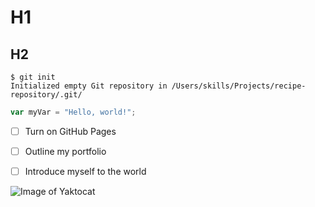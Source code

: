 # H1
## H2

```
$ git init
Initialized empty Git repository in /Users/skills/Projects/recipe-repository/.git/
```

``` javascript
var myVar = "Hello, world!";
```

- [ ] Turn on GitHub Pages
- [ ] Outline my portfolio
- [ ] Introduce myself to the world


![Image of Yaktocat](https://octodex.github.com/images/yaktocat.png)
